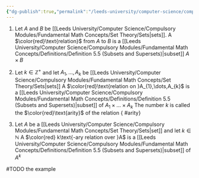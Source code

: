 ```yaml
---
{"dg-publish":true,"permalink":"/leeds-university/computer-science/compulsory-modules/fundamental-math-concepts/definitions/definition-5-25-relations/","tags":["Definition"]}
---
```


1. Let $A$ and $B$ be [[Leeds University/Computer Science/Compulsory Modules/Fundamental Math Concepts/Set Theory/Sets\|sets]]. A $\color{red}\text{relation}$ from $A$ to $B$ is a [[Leeds University/Computer Science/Compulsory Modules/Fundamental Math Concepts/Definitions/Definition 5.5 (Subsets and Supersets)\|subset]] $A \times B$
2. Let $k \in \mathbb{Z}^{+}$ and let $A_{1},\dots,A_{k}$ be [[Leeds University/Computer Science/Compulsory Modules/Fundamental Math Concepts/Set Theory/Sets\|sets]]
    A $\color{red}\text{relation on }A_{1},\dots,A_{k}$ is a [[Leeds University/Computer Science/Compulsory Modules/Fundamental Math Concepts/Definitions/Definition 5.5 (Subsets and Supersets)\|subset]] of $A_{1}\times \dots \times A_{k}$ 
    The number $k$ is called the $\color{red}\text{arity}$ of the relation
{ #arity}

3. Let $A$ be a [[Leeds University/Computer Science/Compulsory Modules/Fundamental Math Concepts/Set Theory/Sets\|set]] and let $k \in \mathbb{N}$
    A $\color{red} k\text{-ary relation over }A$ is a [[Leeds University/Computer Science/Compulsory Modules/Fundamental Math Concepts/Definitions/Definition 5.5 (Subsets and Supersets)\|subset]] of $A^{k}$

#TODO the example